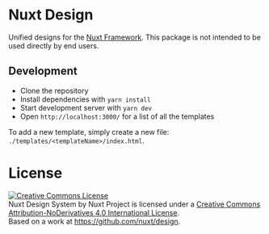 # Nuxt Design

Unified designs for the [Nuxt Framework](https://nuxtjs.org). This package is not intended to be used directly by end users.

## Development

- Clone the repository
- Install dependencies with `yarn install`
- Start development server with `yarn dev`
- Open `http://localhost:3000/` for a list of all the templates

To add a new template, simply create a new file: `./templates/<templateName>/index.html`.

# License

<a rel="license" href="http://creativecommons.org/licenses/by-nd/4.0/"><img alt="Creative Commons License" style="border-width:0" src="https://i.creativecommons.org/l/by-nd/4.0/88x31.png" /></a><br /><span xmlns:dct="http://purl.org/dc/terms/" property="dct:title">Nuxt Design System</span> by <span xmlns:cc="http://creativecommons.org/ns#" property="cc:attributionName">Nuxt Project</span> is licensed under a <a rel="license" href="http://creativecommons.org/licenses/by-nd/4.0/">Creative Commons Attribution-NoDerivatives 4.0 International License</a>.<br />Based on a work at <a xmlns:dct="http://purl.org/dc/terms/" href="https://github.com/nuxt/design" rel="dct:source">https://github.com/nuxt/design</a>.
